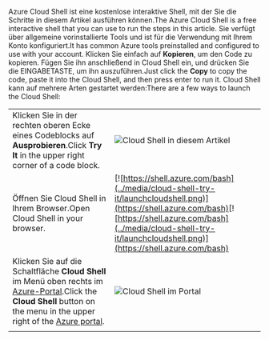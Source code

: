 
<span data-ttu-id="cf014-101">Azure Cloud Shell ist eine kostenlose interaktive Shell, mit der Sie die Schritte in diesem Artikel ausführen können.</span><span class="sxs-lookup"><span data-stu-id="cf014-101">The Azure Cloud Shell is a free interactive shell that you can use to run the steps in this article.</span></span> <span data-ttu-id="cf014-102">Sie verfügt über allgemeine vorinstallierte Tools und ist für die Verwendung mit Ihrem Konto konfiguriert.</span><span class="sxs-lookup"><span data-stu-id="cf014-102">It has common Azure tools preinstalled and configured to use with your account.</span></span> <span data-ttu-id="cf014-103">Klicken Sie einfach auf **Kopieren**, um den Code zu kopieren. Fügen Sie ihn anschließend in Cloud Shell ein, und drücken Sie die EINGABETASTE, um ihn auszuführen.</span><span class="sxs-lookup"><span data-stu-id="cf014-103">Just click the **Copy** to copy the code, paste it into the Cloud Shell, and then press enter to run it.</span></span>  <span data-ttu-id="cf014-104">Cloud Shell kann auf mehrere Arten gestartet werden:</span><span class="sxs-lookup"><span data-stu-id="cf014-104">There are a few ways to launch the Cloud Shell:</span></span>

|  |   |
|-----------------------------------------------|---|
| <span data-ttu-id="cf014-105">Klicken Sie in der rechten oberen Ecke eines Codeblocks auf **Ausprobieren**.</span><span class="sxs-lookup"><span data-stu-id="cf014-105">Click **Try It** in the upper right corner of a code block.</span></span> | ![Cloud Shell in diesem Artikel](../media/cloud-shell-try-it/cli-try-it.png) |
| <span data-ttu-id="cf014-107">Öffnen Sie Cloud Shell in Ihrem Browser.</span><span class="sxs-lookup"><span data-stu-id="cf014-107">Open Cloud Shell in your browser.</span></span> | <span data-ttu-id="cf014-108">[![https://shell.azure.com/bash](../media/cloud-shell-try-it/launchcloudshell.png)](https://shell.azure.com/bash)</span><span class="sxs-lookup"><span data-stu-id="cf014-108">[![https://shell.azure.com/bash](../media/cloud-shell-try-it/launchcloudshell.png)](https://shell.azure.com/bash)</span></span> |
| <span data-ttu-id="cf014-109">Klicken Sie auf die Schaltfläche **Cloud Shell** im Menü oben rechts im [Azure-Portal](https://portal.azure.com).</span><span class="sxs-lookup"><span data-stu-id="cf014-109">Click the **Cloud Shell** button on the menu in the upper right of the [Azure portal](https://portal.azure.com).</span></span> |    ![Cloud Shell im Portal](../media/cloud-shell-try-it/cloud-shell-menu.png) |
|  |  |

